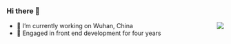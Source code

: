 ### Hi there 👋

<!--
**yuang01/yuang01** is a ✨ _special_ ✨ repository because its `README.md` (this file) appears on your GitHub profile.

Here are some ideas to get you started:

- 🔭 I’m currently working on ...
- 🌱 I’m currently learning ...
- 👯 I’m looking to collaborate on ...
- 🤔 I’m looking for help with ...
- 💬 Ask me about ...
- 📫 How to reach me: ...
- 😄 Pronouns: ...
- ⚡ Fun fact: ...
-->
<img align="right" src="https://github-readme-stats.vercel.app/api?username=yuang01&show_icons=true&icon_color=CE1D2D&text_color=718096&bg_color=ffffff&hide_title=true" />

- 🔭 I’m currently working on Wuhan, China
- 👯 Engaged in front end development for four years
